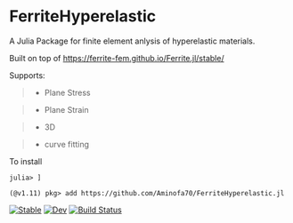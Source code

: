 # FerriteHyperelastic

A Julia Package for finite element anlysis of hyperelastic materials.

Built on top of https://ferrite-fem.github.io/Ferrite.jl/stable/

Supports:

> * Plane Stress

> * Plane Strain

> * 3D

> * curve fitting

To install

```
julia> ]

(@v1.11) pkg> add https://github.com/Aminofa70/FerriteHyperelastic.jl
````

[![Stable](https://img.shields.io/badge/docs-stable-blue.svg)](https://Aminofa70.github.io/FerriteHyperelastic.jl/stable/)
[![Dev](https://img.shields.io/badge/docs-dev-blue.svg)](https://Aminofa70.github.io/FerriteHyperelastic.jl/dev/)
[![Build Status](https://github.com/Aminofa70/FerriteHyperelastic.jl/actions/workflows/CI.yml/badge.svg?branch=main)](https://github.com/Aminofa70/FerriteHyperelastic.jl/actions/workflows/CI.yml?query=branch%3Amain)